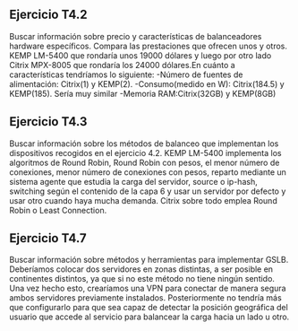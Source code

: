 ## Ejercicio T4.2 ##
Buscar información sobre precio y características de
balanceadores hardware específicos. Compara las
prestaciones que ofrecen unos y otros. 
KEMP LM-5400 que rondaría unos 19000 dólares y luego por otro lado Citrix MPX-8005 que rondaría los 24000 dólares.En cuánto a características tendríamos lo siguiente:
-Número de fuentes de alimentación: Citrix(1) y KEMP(2).
-Consumo(medido en W): Citrix(184.5) y KEMP(185). Sería muy similar
-Memoria RAM:Citrix(32GB) y KEMP(8GB)

## Ejercicio T4.3 ##
Buscar información sobre los métodos de balanceo que implementan los dispositivos recogidos en el ejercicio 4.2.
KEMP LM-5400 implementa los algoritmos de Round Robin, Round Robin con pesos, el menor número de conexiones, menor número de conexiones con pesos, reparto mediante un sistema agente que estudia la carga del servidor, source o ip-hash, switching según el contenido de la capa 6 y usar un servidor por defecto y usar otro cuando haya mucha demanda.
Citrix sobre todo emplea Round Robin o Least Connection.

## Ejercicio T4.7 ##
Buscar información sobre métodos y herramientas para
implementar GSLB. 
Deberíamos colocar dos servidores en zonas distintas, a ser posible en continentes distintos, ya que si no este método no tiene ningún sentido. Una vez hecho esto, crearíamos una VPN para conectar de manera segura ambos servidores previamente instalados. Posteriormente no tendría más que configurarlo para que sea capaz de detectar la posición geográfica del usuario que accede al servicio para balancear la carga hacia un lado u otro.

